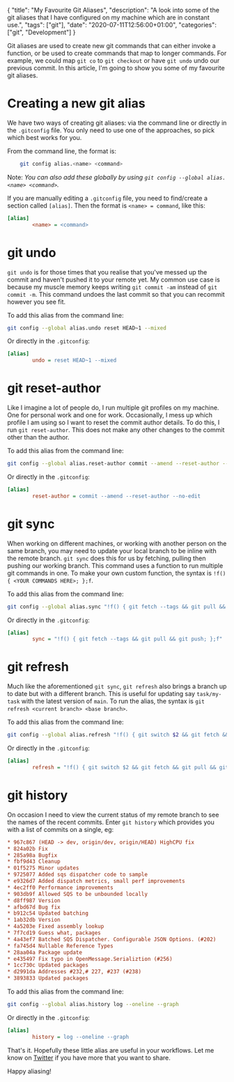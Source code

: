 {
    "title": "My Favourite Git Aliases",
    "description": "A look into some of the git aliases that I have configured on my machine which are in constant use.",
    "tags": ["git"],
    "date": "2020-07-11T12:56:00+01:00",
    "categories": ["git", "Development"]
}

Git aliases are used to create new git commands that can either invoke a function, or be used to create commands that map to longer commands. For example, we could map `git co` to `git checkout` or have `git undo` undo our previous commit. In this article, I'm going to show you some of my favourite git aliases.

<!--more-->

# Creating a new git alias

We have two ways of creating git aliases: via the command line or directly in the `.gitconfig` file. You only need to use one of the approaches, so pick which best works for you.

From the command line, the format is: 

```bash
    git config alias.<name> <command>
```

Note: _You can also add these globally by using `git config --global alias.<name> <command>`._

If you are manually editing a `.gitconfig` file, you need to find/create a section called `[alias]`. Then the format is `<name> = command`, like this:

```ini
[alias]
        <name> = <command>
```

# git undo

`git undo` is for those times that you realise that you've messed up the commit and haven't pushed it to your remote yet. My common use case is because my muscle memory keeps writing `git commit -am` instead of `git commit -m`. This command undoes the last commit so that you can recommit however you see fit.

To add this alias from the command line:

```bash
git config --global alias.undo reset HEAD~1 --mixed
```

Or directly in the `.gitconfig`:

```ini
[alias]
        undo = reset HEAD~1 --mixed
```

# git reset-author

Like I imagine a lot of people do, I run multiple git profiles on my machine. One for personal work and one for work. Occasionally, I mess up which profile I am using so I want to reset the commit author details. To do this, I run `git reset-author`. This does not make any other changes to the commit other than the author.

To add this alias from the command line:

```bash
git config --global alias.reset-author commit --amend --reset-author --no-edit
```

Or directly in the `.gitconfig`:

```ini
[alias]
        reset-author = commit --amend --reset-author --no-edit
```

# git sync

When working on different machines, or working with another person on the same branch, you may need to update your local branch to be inline with the remote branch. `git sync` does this for us by fetching, pulling then pushing our working branch. This command uses a function to run multiple git commands in one. To make your own custom function, the syntax is `!f() { <YOUR COMMANDS HERE>; };f`.

To add this alias from the command line:

```bash
git config --global alias.sync "!f() { git fetch --tags && git pull && git push; };f"
```

Or directly in the `.gitconfig`:

```ini
[alias]
        sync = "!f() { git fetch --tags && git pull && git push; };f"
```

# git refresh

Much like the aforementioned `git sync`, `git refresh` also brings a branch up to date but with a different branch. This is useful for updating say `task/my-task` with the latest version of `main`. To run the alias, the syntax is `git refresh <current branch> <base branch>`.

To add this alias from the command line:

```bash
git config --global alias.refresh "!f() { git switch $2 && git fetch && git pull && git switch $1 && git merge $2; };f"
```

Or directly in the `.gitconfig`:

```ini
[alias]
        refresh = "!f() { git switch $2 && git fetch && git pull && git switch $1 && git merge $2; };f"
```

# git history

On occasion I need to view the current status of my remote branch to see the names of the recent commits. Enter `git history` which provides you with a list of commits on a single, eg:

```ini
* 967c867 (HEAD -> dev, origin/dev, origin/HEAD) HighCPU fix
* 824a02b Fix
* 285a98a Bugfix
* fbf9d43 Cleanup
* 01f5275 Minor updates
* 9725077 Added sqs dispatcher code to sample
* e9326d7 Added dispatch metrics, small perf improvements
* 4ec2ff0 Performance improvements
* 903db9f Allowed SQS to be unbounded locally
* d8ff987 Version
* afbd67d Bug fix
* b912c54 Updated batching
* 1ab32db Version
* 4a5203e Fixed assembly lookup
* 7f7cd19 Guess what, packages
* 4a43ef7 Batched SQS Dispatcher. Configurable JSON Options. (#202)
* fa745d4 Nullable Reference Types
* 28aa04a Package update
* e435497 Fix typo in OpenMessage.Serializtion (#256)
* 1cc730c Updated packages
* d2991da Addresses #232,# 227, #237 (#238)
* 3893833 Updated packages
```

To add this alias from the command line:

```bash
git config --global alias.history log --oneline --graph
```

Or directly in the `.gitconfig`:

```ini
[alias]
        history = log --oneline --graph
```

That's it. Hopefully these little alias are useful in your workflows. Let me know on [Twitter](https://twitter.com/im5tu) if you have more that you want to share.

Happy aliasing!